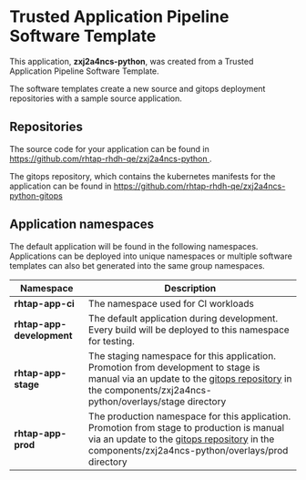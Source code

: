 # Trusted Application Pipeline Software Template

This application, **zxj2a4ncs-python**, was created from a Trusted Application Pipeline Software Template.

The software templates create a new source and gitops deployment repositories with a sample source application. 

## Repositories

The source code for your application can be found in [https://github.com/rhtap-rhdh-qe/zxj2a4ncs-python ](https://github.com/rhtap-rhdh-qe/zxj2a4ncs-python ).
 
The gitops repository, which contains the kubernetes manifests for the application can be found in 
[https://github.com/rhtap-rhdh-qe/zxj2a4ncs-python-gitops ](https://github.com/rhtap-rhdh-qe/zxj2a4ncs-python-gitops ) 

## Application namespaces 

The default application will be found in the following namespaces. Applications can be deployed into unique namespaces or multiple software templates can also bet generated into the same group namespaces.  

|  Namespace   |  Description   |  
| -------- | -------- |
| **rhtap-app-ci** | The namespace used for CI workloads |
| **rhtap-app-development** | The default application during development. Every build will be deployed to this namespace for testing. |
| **rhtap-app-stage** | The staging namespace for this application. Promotion from development to stage is manual via an update to the [gitops repository](https://github.com/rhtap-rhdh-qe/zxj2a4ncs-python-gitops ) in the components/zxj2a4ncs-python/overlays/stage directory |
| **rhtap-app-prod** | The production namespace for this application. Promotion from stage to production is manual via an update to the [gitops repository](https://github.com/rhtap-rhdh-qe/zxj2a4ncs-python-gitops ) in the components/zxj2a4ncs-python/overlays/prod directory |